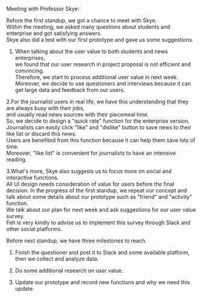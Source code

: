 Meeting with Professor Skye:  

Before the first standup, we got a chance to meet with Skye.   
Within the meeting, we asked many questions about students and enterprise and got satisfying answers.   
Skye also did a test with our first prototype and gave us some suggestions.  

1. When talking about the user value to both students and news enterprises,  
we found that our user research in project proposal is not efficient and convincing.   
Therefore, we start to process additional user value in next week.   
Moreover, we decide to use questioners and interviews because it can get large data and feedback from our users.  

2.For the journalist users in real life, we have this understanding that they are always busy with their jobs,  
and usually read news sources with their piecemeal time.   
So, we decide to design a "quick rate" function for the enterprise version.   
Journalists can easily click "like" and "dislike" button to save news to their like list or discard this news.   
Users are benefited from this function because it can help them save lots of time.   
Moreover, "like list" is convenient for journalists to have an intensive reading.  

3.What's more, Skye also suggests us to focus more on social and interactive functions.   
All UI design needs consideration of value for users before the final decision. 
In the progress of the first standup, we repeat our concept and talk about some details about our prototype such as "friend" and "activity" function.   
We talk about our plan for next week and ask suggestions for our user value survey.   
Feh is very kindly to advise us to implement this survey through Slack and other social platforms.  

Before next standup, we have three milestones to reach.  

1. Finish the questioner and post it to Slack and some available platform, then we collect and analyze data.  

2. Do some additional research on user value.  

3.  Update our prototype and record new functions and why we need this update.
